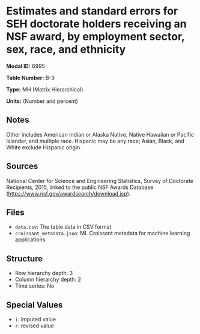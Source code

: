# Estimates and standard errors for SEH doctorate holders receiving an NSF award, by employment sector, sex, race, and ethnicity

**Modal ID:** 6995

**Table Number:** B-3

**Type:** MH (Matrix Hierarchical)

**Units:** (Number and percent)

## Notes

Other includes American Indian or Alaska Native, Native Hawaiian or Pacific Islander, and multiple race. Hispanic may be any race; Asian, Black, and White exclude Hispanic origin.

## Sources

National Center for Science and Engineering Statistics, Survey of Doctorate Recipients, 2015, linked to the public NSF Awards Database (https://www.nsf.gov/awardsearch/download.jsp).

## Files

- `data.csv`: The table data in CSV format
- `croissant_metadata.json`: ML Croissant metadata for machine learning applications

## Structure

- Row hierarchy depth: 3
- Column hierarchy depth: 2
- Time series: No

## Special Values

- `i`: imputed value
- `r`: revised value
